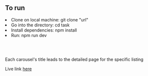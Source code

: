 ## To run

<li> Clone on local machine: git clone "url"</li>
<li>Go into the directory: cd task</li>
<li>Install dependencies: npm install</li>
<li>Run: npm run dev</li>

<br> <br>
<p>Each carousel's title leads to the detailed page for the specific listing</p>
<p>Live link
  <a href="https://interview-task-fm9v.onrender.com/">here</a>
</p>

